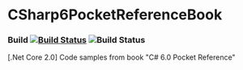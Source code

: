 # CSharp6PocketReferenceBook
### Build [![Build Status](https://travis-ci.org/kajstof/CSharp6PocketReferenceBook.svg?branch=master)](https://travis-ci.org/kajstof/CSharp6PocketReferenceBook) ![Build Status](https://circleci.com/gh/kajstof/CSharp6PocketReferenceBook.svg?style=shield)
[.Net Core 2.0] Code samples from book "C# 6.0 Pocket Reference"

